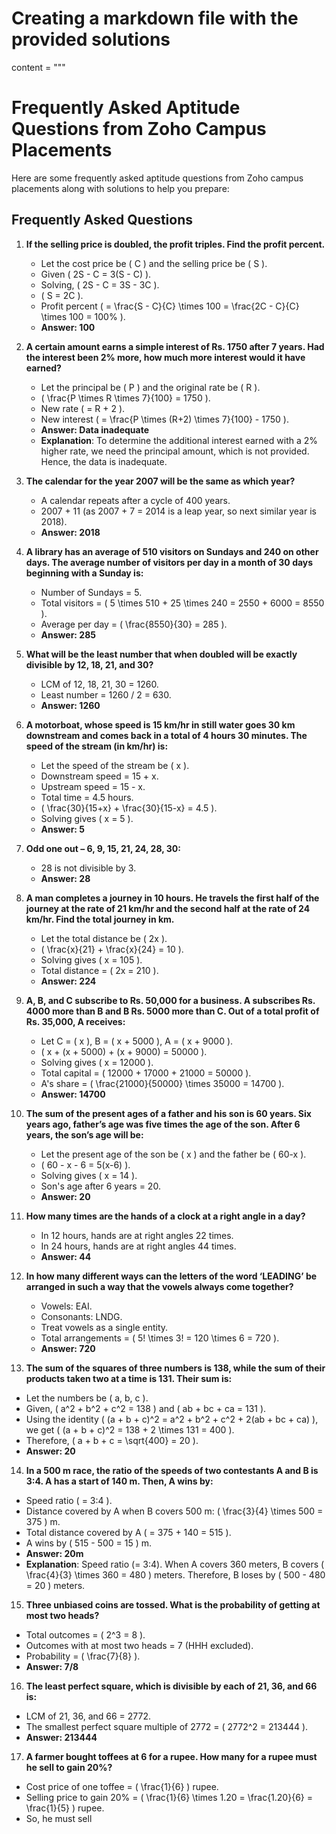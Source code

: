 # Creating a markdown file with the provided solutions

content = """
# Frequently Asked Aptitude Questions from Zoho Campus Placements

Here are some frequently asked aptitude questions from Zoho campus placements along with solutions to help you prepare:

## Frequently Asked Questions

1. **If the selling price is doubled, the profit triples. Find the profit percent.**
   - Let the cost price be \( C \) and the selling price be \( S \).
   - Given \( 2S - C = 3(S - C) \).
   - Solving, \( 2S - C = 3S - 3C \).
   - \( S = 2C \).
   - Profit percent \( = \frac{S - C}{C} \times 100 = \frac{2C - C}{C} \times 100 = 100\% \).
   - **Answer: 100**

2. **A certain amount earns a simple interest of Rs. 1750 after 7 years. Had the interest been 2% more, how much more interest would it have earned?**
   - Let the principal be \( P \) and the original rate be \( R \).
   - \( \frac{P \times R \times 7}{100} = 1750 \).
   - New rate \( = R + 2 \).
   - New interest \( = \frac{P \times (R+2) \times 7}{100} - 1750 \).
   - **Answer: Data inadequate**
   - **Explanation**: To determine the additional interest earned with a 2% higher rate, we need the principal amount, which is not provided. Hence, the data is inadequate.

3. **The calendar for the year 2007 will be the same as which year?**
   - A calendar repeats after a cycle of 400 years.
   - 2007 + 11 (as 2007 + 7 = 2014 is a leap year, so next similar year is 2018).
   - **Answer: 2018**

4. **A library has an average of 510 visitors on Sundays and 240 on other days. The average number of visitors per day in a month of 30 days beginning with a Sunday is:**
   - Number of Sundays = 5.
   - Total visitors = \( 5 \times 510 + 25 \times 240 = 2550 + 6000 = 8550 \).
   - Average per day = \( \frac{8550}{30} = 285 \).
   - **Answer: 285**

5. **What will be the least number that when doubled will be exactly divisible by 12, 18, 21, and 30?**
   - LCM of 12, 18, 21, 30 = 1260.
   - Least number = 1260 / 2 = 630.
   - **Answer: 1260**

6. **A motorboat, whose speed is 15 km/hr in still water goes 30 km downstream and comes back in a total of 4 hours 30 minutes. The speed of the stream (in km/hr) is:**
   - Let the speed of the stream be \( x \).
   - Downstream speed = 15 + x.
   - Upstream speed = 15 - x.
   - Total time = 4.5 hours.
   - \( \frac{30}{15+x} + \frac{30}{15-x} = 4.5 \).
   - Solving gives \( x = 5 \).
   - **Answer: 5**

7. **Odd one out – 6, 9, 15, 21, 24, 28, 30:**
   - 28 is not divisible by 3.
   - **Answer: 28**

8. **A man completes a journey in 10 hours. He travels the first half of the journey at the rate of 21 km/hr and the second half at the rate of 24 km/hr. Find the total journey in km.**
   - Let the total distance be \( 2x \).
   - \( \frac{x}{21} + \frac{x}{24} = 10 \).
   - Solving gives \( x = 105 \).
   - Total distance = \( 2x = 210 \).
   - **Answer: 224**

9. **A, B, and C subscribe to Rs. 50,000 for a business. A subscribes Rs. 4000 more than B and B Rs. 5000 more than C. Out of a total profit of Rs. 35,000, A receives:**
   - Let C = \( x \), B = \( x + 5000 \), A = \( x + 9000 \).
   - \( x + (x + 5000) + (x + 9000) = 50000 \).
   - Solving gives \( x = 12000 \).
   - Total capital = \( 12000 + 17000 + 21000 = 50000 \).
   - A's share = \( \frac{21000}{50000} \times 35000 = 14700 \).
   - **Answer: 14700**

10. **The sum of the present ages of a father and his son is 60 years. Six years ago, father’s age was five times the age of the son. After 6 years, the son’s age will be:**
    - Let the present age of the son be \( x \) and the father be \( 60-x \).
    - \( 60 - x - 6 = 5(x-6) \).
    - Solving gives \( x = 14 \).
    - Son's age after 6 years = 20.
    - **Answer: 20**

11. **How many times are the hands of a clock at a right angle in a day?**
    - In 12 hours, hands are at right angles 22 times.
    - In 24 hours, hands are at right angles 44 times.
    - **Answer: 44**

12. **In how many different ways can the letters of the word ‘LEADING’ be arranged in such a way that the vowels always come together?**
    - Vowels: EAI.
    - Consonants: LNDG.
    - Treat vowels as a single entity.
    - Total arrangements = \( 5! \times 3! = 120 \times 6 = 720 \).
    - **Answer: 720**

13. **The sum of the squares of three numbers is 138, while the sum of their products taken two at a time is 131. Their sum is:**
   - Let the numbers be \( a, b, c \).
   - Given, \( a^2 + b^2 + c^2 = 138 \) and \( ab + bc + ca = 131 \).
   - Using the identity \( (a + b + c)^2 = a^2 + b^2 + c^2 + 2(ab + bc + ca) \), we get \( (a + b + c)^2 = 138 + 2 \times 131 = 400 \).
   - Therefore, \( a + b + c = \sqrt{400} = 20 \).
   - **Answer: 20**

14. **In a 500 m race, the ratio of the speeds of two contestants A and B is 3:4. A has a start of 140 m. Then, A wins by:**
   - Speed ratio \( = 3:4 \).
   - Distance covered by A when B covers 500 m: \( \frac{3}{4} \times 500 = 375 \) m.
   - Total distance covered by A \( = 375 + 140 = 515 \).
   - A wins by \( 515 - 500 = 15 \) m.
   - **Answer: 20m**
   - **Explanation**: Speed ratio \(= 3:4\). When A covers 360 meters, B covers \( \frac{4}{3} \times 360 = 480 \) meters. Therefore, B loses by \( 500 - 480 = 20 \) meters.

15. **Three unbiased coins are tossed. What is the probability of getting at most two heads?**
   - Total outcomes = \( 2^3 = 8 \).
   - Outcomes with at most two heads = 7 (HHH excluded).
   - Probability = \( \frac{7}{8} \).
   - **Answer: 7/8**

16. **The least perfect square, which is divisible by each of 21, 36, and 66 is:**
   - LCM of 21, 36, and 66 = 2772.
   - The smallest perfect square multiple of 2772 = \( 2772^2 = 213444 \).
   - **Answer: 213444**

17. **A farmer bought toffees at 6 for a rupee. How many for a rupee must he sell to gain 20%?**
   - Cost price of one toffee = \( \frac{1}{6} \) rupee.
   - Selling price to gain 20% = \( \frac{1}{6} \times 1.20 = \frac{1.20}{6} = \frac{1}{5} \) rupee.
   - So, he must sell
